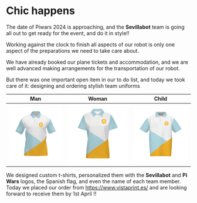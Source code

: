 # Chic happens

The date of Piwars 2024 is approaching, and the **Sevillabot** team is going all out to get ready for the event, and do it in style!!

Working against the clock to finish all aspects of our robot is only one aspect of the preparations we need to take care about. 

We have already booked our plane tickets and accommodation, and we are well advanced making arrangements for the transportation of our robot. 

But there was one important open item in our to do list, and today we took care of it: designing and ordering stylish team uniforms 

| Man                   | Woman                  | Child                   |
| --------------------- | ---------------------- | ----------------------- |
| ![](./tshirt_man.png) | ![](./tshirt_lady.png) | ![](./tshirt_child.png) |


We designed custom t-shirts, personalized them with the **Sevillabot** and **Pi Wars** logos, the Spanish flag, and even the name of each team member. Today we placed our order from https://www.vistaprint.es/  and are looking forward to receive them by 1st April !!
